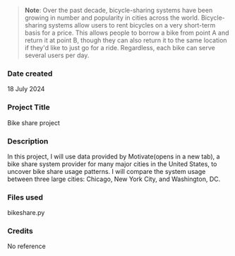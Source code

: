 >**Note**: Over the past decade, bicycle-sharing systems have been growing in number and popularity in cities across the world. Bicycle-sharing systems allow users to rent bicycles on a very short-term basis for a price. This allows people to borrow a bike from point A and return it at point B, though they can also return it to the same location if they'd like to just go for a ride. Regardless, each bike can serve several users per day.

### Date created
18 July 2024

### Project Title
Bike share project

### Description
In this project, I will use data provided by Motivate(opens in a new tab), a bike share system provider for many major cities in the United States, to uncover bike share usage patterns. I will compare the system usage between three large cities: Chicago, New York City, and Washington, DC.

### Files used
bikeshare.py

### Credits
No reference

